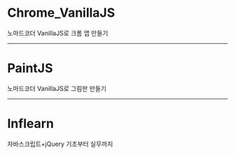 
# Chrome_VanillaJS
노마드코더 VanillaJS로 크롬 앱 만들기

--------------------------------
# PaintJS
노마드코더 VanillaJS로 그림판 만들기

--------------------------------
# Inflearn
자바스크립트+jQuery 기초부터 실무까지
